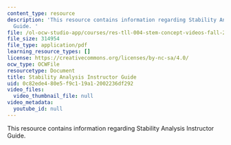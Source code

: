 ```yaml
---
content_type: resource
description: 'This resource contains information regarding Stability Analysis Instructor
  Guide. '
file: /ol-ocw-studio-app/courses/res-tll-004-stem-concept-videos-fall-2013/0c82ede480e5f9c119a12002236df292_MITRES_TLL-004F13_StbAl_IG.pdf
file_size: 314954
file_type: application/pdf
learning_resource_types: []
license: https://creativecommons.org/licenses/by-nc-sa/4.0/
ocw_type: OCWFile
resourcetype: Document
title: Stability Analysis Instructor Guide
uid: 0c82ede4-80e5-f9c1-19a1-2002236df292
video_files:
  video_thumbnail_file: null
video_metadata:
  youtube_id: null
---
```

This resource contains information regarding Stability Analysis Instructor Guide. 
